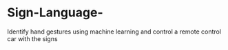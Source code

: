 # Sign-Language-
Identify hand gestures using machine learning and control a remote control car with the signs
